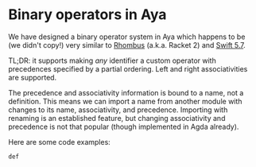 # Binary operators in Aya

We have designed a binary operator system in Aya
which happens to be (we didn't copy!) very similar to [Rhombus] (a.k.a. Racket 2)
and [Swift 5.7].

 [Rhombus]: https://plt.cs.northwestern.edu/pkg-build/doc/enforest/Operator_Precedence_and_Associativity.html
 [Swift 5.7]: https://docs.swift.org/swift-book/ReferenceManual/Declarations.html#ID550

TL;DR: it supports making _any_ identifier a custom operator
with precedences specified by a partial ordering.
Left and right associativities are supported.

The precedence and associativity information is bound to a
name, not a definition. This means we can import a name from
another module with changes to its name, associativity, and precedence.
Importing with renaming is an established feature, but changing associativity
and precedence is not that popular (though implemented in Agda already).

Here are some code examples:

```
def
```
